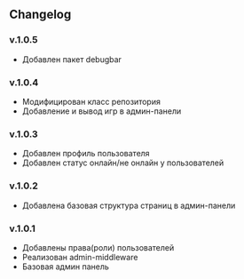 ## Changelog

### v.1.0.5
- Добавлен пакет debugbar

### v.1.0.4
- Модифицирован класс репозитория
- Добавление и вывод игр в админ-панели

### v.1.0.3
- Добавлен профиль пользователя
- Добавлен статус онлайн/не онлайн у пользователей

### v.1.0.2
- Добавлена базовая структура страниц в админ-панели

### v.1.0.1
- Добавлены права(роли) пользователей
- Реализован admin-middleware
- Базовая админ панель